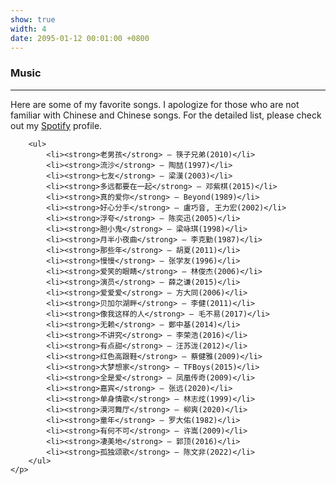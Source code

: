 ```yaml
---
show: true
width: 4
date: 2095-01-12 00:01:00 +0800
---
```


<div class="p-4">
    <h3>Music</h3>
    <hr />
    <p>
        Here are some of my favorite songs. I apologize for those who are not familiar with Chinese and Chinese songs. For the detailed list, please check out my <a href="https://open.spotify.com/user/31kamsikj6fdl3dnfp3o3i25by7u?si=9fe506fab4be4b23" target='_blank'>Spotify</a> profile.

        <ul>
            <li><strong>老男孩</strong> – 筷子兄弟(2010)</li>
            <li><strong>流沙</strong> – 陶喆(1997)</li>
            <li><strong>七友</strong> – 梁漢(2003)</li>
            <li><strong>多远都要在一起</strong> – 邓紫棋(2015)</li>
            <li><strong>真的爱你</strong> – Beyond(1989)</li>
            <li><strong>好心分手</strong> – 盧巧音, 王力宏(2002)</li>
            <li><strong>浮夸</strong> – 陈奕迅(2005)</li>
            <li><strong>胆小鬼</strong> – 梁咏琪(1998)</li>
            <li><strong>月半小夜曲</strong> – 李克勤(1987)</li>
            <li><strong>那些年</strong> – 胡夏(2011)</li>
            <li><strong>慢慢</strong> – 张学友(1996)</li>
            <li><strong>爱笑的眼睛</strong> – 林俊杰(2006)</li>
            <li><strong>演员</strong> – 薛之谦(2015)</li>
            <li><strong>爱爱爱</strong> – 方大同(2006)</li>
            <li><strong>贝加尔湖畔</strong> – 李健(2011)</li>
            <li><strong>像我这样的人</strong> – 毛不易(2017)</li>
            <li><strong>无赖</strong> – 鄭中基(2014)</li>
            <li><strong>不讲究</strong> – 李荣浩(2016)</li>
            <li><strong>有点甜</strong> – 汪苏泷(2012)</li>
            <li><strong>红色高跟鞋</strong> – 蔡健雅(2009)</li>
            <li><strong>大梦想家</strong> – TFBoys(2015)</li>
            <li><strong>全是爱</strong> – 凤凰传奇(2009)</li>
            <li><strong>嘉宾</strong> – 张远(2020)</li>
            <li><strong>单身情歌</strong> – 林志炫(1999)</li>
            <li><strong>漠河舞厅</strong> – 柳爽(2020)</li>
            <li><strong>童年</strong> – 罗大佑(1982)</li>
            <li><strong>有何不可</strong> – 许嵩(2009)</li>
            <li><strong>凄美地</strong> – 郭顶(2016)</li>
            <li><strong>孤独颂歌</strong> – 陈文非(2022)</li>
        </ul>
    </p>
    
<!-- <img 
  data-src="{{ 'assets/images/bazinga/hobbies/badminton.png' | relative_url }}" 
  class="lazy w-100 rounded" 
  src="{{ '/assets/images/empty_300x200.png' | relative_url }}" 
  data-toggle="tooltip" 
  data-placement="top" 
  title="This image was generated by GPT-4o based on a photo of myself."> -->

</div>
